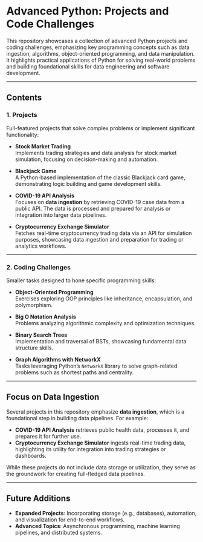 # Advanced Python: Projects and Code Challenges

This repository showcases a collection of advanced Python projects and coding challenges, emphasizing key programming concepts such as data ingestion, algorithms, object-oriented programming, and data manipulation. It highlights practical applications of Python for solving real-world problems and building foundational skills for data engineering and software development.

---

## **Contents**

### **1. Projects**
Full-featured projects that solve complex problems or implement significant functionality:
- **Stock Market Trading**  
  Implements trading strategies and data analysis for stock market simulation, focusing on decision-making and automation.

- **Blackjack Game**  
  A Python-based implementation of the classic Blackjack card game, demonstrating logic building and game development skills.

- **COVID-19 API Analysis**  
  Focuses on **data ingestion** by retrieving COVID-19 case data from a public API. The data is processed and prepared for analysis or integration into larger data pipelines.

- **Cryptocurrency Exchange Simulator**  
  Fetches real-time cryptocurrency trading data via an API for simulation purposes, showcasing data ingestion and preparation for trading or analytics workflows.

---

### **2. Coding Challenges**
Smaller tasks designed to hone specific programming skills:
- **Object-Oriented Programming**  
  Exercises exploring OOP principles like inheritance, encapsulation, and polymorphism.

- **Big O Notation Analysis**  
  Problems analyzing algorithmic complexity and optimization techniques.

- **Binary Search Trees**  
  Implementation and traversal of BSTs, showcasing fundamental data structure skills.

- **Graph Algorithms with NetworkX**  
  Tasks leveraging Python’s `NetworkX` library to solve graph-related problems such as shortest paths and centrality.

---

## **Focus on Data Ingestion**
Several projects in this repository emphasize **data ingestion**, which is a foundational step in building data pipelines. For example:
- **COVID-19 API Analysis** retrieves public health data, processes it, and prepares it for further use.
- **Cryptocurrency Exchange Simulator** ingests real-time trading data, highlighting its utility for integration into trading strategies or dashboards.

While these projects do not include data storage or utilization, they serve as the groundwork for creating full-fledged data pipelines.

---

## **Future Additions**
- **Expanded Projects**: Incorporating storage (e.g., databases), automation, and visualization for end-to-end workflows.
- **Advanced Topics**: Asynchronous programming, machine learning pipelines, and distributed systems.
 
